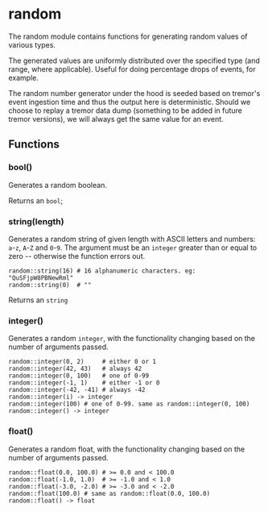 
# random

The random module contains functions for generating random values of various
types.

The generated values are uniformly distributed over the specified type (and
range, where applicable). Useful for doing percentage drops of events, for
example.

The random number generator under the hood is seeded based on tremor's event
ingestion time and thus the output here is deterministic. Should we choose to
replay a tremor data dump (something to be added in future tremor versions),
we will always get the same value for an event.
## Functions
### bool()

Generates a random boolean.

Returns an `bool`;

### string(length)

Generates a random string of given length with ASCII letters and numbers:
`a`-`z`, `A`-`Z` and `0`-`9`. The argument must be an `integer` greater than
or equal to zero -- otherwise the function errors out.

```tremor
random::string(16) # 16 alphanumeric characters. eg: "QuSFjpW8PBNewRml"
random::string(0)  # ""
```

Returns an `string`

### integer()

Generates a random `integer`, with the functionality changing based on the
number of arguments passed.

```tremor
random::integer(0, 2)     # either 0 or 1
random::integer(42, 43)   # always 42
random::integer(0, 100)   # one of 0-99
random::integer(-1, 1)    # either -1 or 0
random::integer(-42, -41) # always -42
random::integer(i) -> integer
random::integer(100) # one of 0-99. same as random::integer(0, 100)
random::integer() -> integer
```

### float()

Generates a random float, with the functionality changing based on the
number of arguments passed.


```tremor
random::float(0.0, 100.0) # >= 0.0 and < 100.0
random::float(-1.0, 1.0)  # >= -1.0 and < 1.0
random::float(-3.0, -2.0) # >= -3.0 and < -2.0
random::float(100.0) # same as random::float(0.0, 100.0)
random::float() -> float
```
